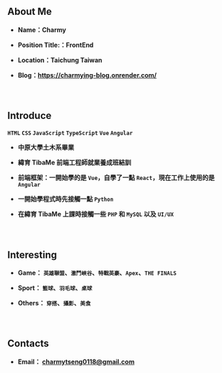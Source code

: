 ## **About Me**

- **Name：Charmy**

- **Position Title:：FrontEnd**

- **Location：Taichung Taiwan**

- **Blog：https://charmying-blog.onrender.com/**

###### <br/>

## **Introduce**

**`HTML` `CSS` `JavaScript` `TypeScript` `Vue` `Angular`**

- **中原大學土木系畢業**

- **緯育 TibaMe 前端工程師就業養成班結訓**

- **前端框架：一開始學的是 `Vue`，自學了一點 `React`，現在工作上使用的是 `Angular`**

- **一開始學程式時先接觸一點 `Python`**

- **在緯育 TibaMe 上課時接觸一些 `PHP` 和 `MySQL` 以及 `UI/UX`**

###### <br/>

## **Interesting**

- **Game： `英雄聯盟`、`激鬥峽谷`、`特戰英豪`、`Apex`、`THE FINALS`**

- **Sport： `籃球`、`羽毛球`、`桌球`**

- **Others： `穿搭`、`攝影`、`美食`**

###### <br/>

## Contacts

- **Email： charmytseng0118@gmail.com**
